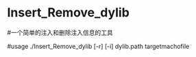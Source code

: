 # Insert_Remove_dylib
#一个简单的注入和删除注入信息的工具

#usage ./Insert_Remove_dylib [-r] [-i] dylib.path targetmachofile
